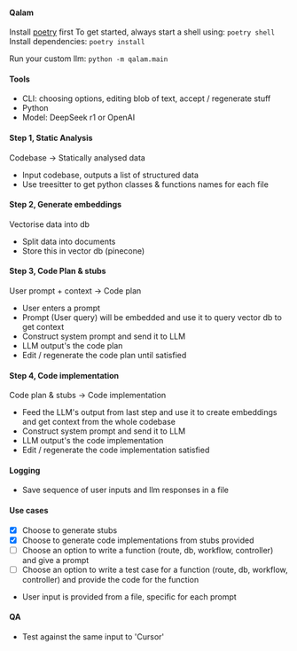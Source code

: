 #### Qalam

Install [poetry](https://python-poetry.org/docs/) first
To get started, always start a shell using: `poetry shell`
Install dependencies: `poetry install`

Run your custom llm: `python -m qalam.main`


#### Tools
- CLI: choosing options, editing blob of text, accept / regenerate stuff
- Python
- Model: DeepSeek r1 or OpenAI

#### Step 1, Static Analysis
Codebase -> Statically analysed data

- Input codebase, outputs a list of structured data
- Use treesitter to get python classes & functions names for each file

#### Step 2, Generate embeddings
Vectorise data into db

- Split data into documents
- Store this in vector db (pinecone)

#### Step 3, Code Plan & stubs
User prompt + context -> Code plan

- User enters a prompt
- Prompt (User query) will be embedded and use it to query vector db to get context
- Construct system prompt  and send it to LLM
- LLM output's the code plan
- Edit / regenerate the code plan until satisfied

#### Step 4, Code implementation
Code plan & stubs -> Code implementation

- Feed the LLM's output from last step and use it to create embeddings and get context from the whole codebase
- Construct system prompt  and send it to LLM
- LLM output's the code implementation
- Edit / regenerate the code implementation satisfied

#### Logging
- Save sequence of user inputs and llm responses in a file

#### Use cases
- [x] Choose to generate stubs
- [x] Choose to generate code implementations from stubs provided
- [ ] Choose an option to write a function (route, db, workflow, controller) and give a prompt
- [ ] Choose an option to write a test case for a function (route, db, workflow, controller) and provide the code for the function

- User input is provided from a file, specific for each prompt

#### QA
- Test against the same input to 'Cursor'
